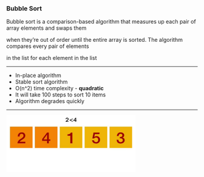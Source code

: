 
###  Bubble Sort
Bubble sort is a comparison-based algorithm that measures up each pair of array elements and swaps them

when they’re out of order until the entire array is sorted. The algorithm compares every pair of elements

in the list for each element in the list
***
- In-place algorithm
- Stable sort algorithm
- O(n^2) time complexity - **quadratic**
- It will take 100 steps to sort 10 items
- Algorithm degrades quickly
***
<img height="150" src="/src/main/resources/media/arrays_sorting/bubble_sort.gif" width="340"/>